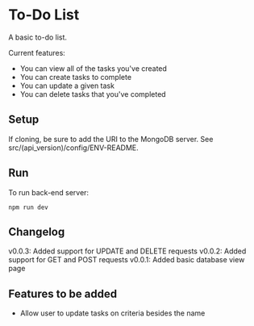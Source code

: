 # To-Do List
A basic to-do list. 

Current features:
- You can view all of the tasks you've created
- You can create tasks to complete
- You can update a given task
- You can delete tasks that you've completed

## Setup
If cloning, be sure to add the URI to the MongoDB server. 
See src/(api_version)/config/ENV-README.

## Run
To run back-end server:
```
npm run dev
```

## Changelog
v0.0.3: Added support for UPDATE and DELETE requests
v0.0.2: Added support for GET and POST requests
v0.0.1: Added basic database view page

## Features to be added
- Allow user to update tasks on criteria besides the name